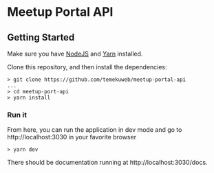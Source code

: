 # Meetup Portal API

## Getting Started

Make sure you have [NodeJS](https://nodejs.org/en/) and [Yarn](https://yarnpkg.com/en/) installed.

Clone this repository, and then install the dependencies:

```
> git clone https://github.com/temekuweb/meetup-portal-api
...
> cd meetup-port-api
> yarn install
```

### Run it

From here, you can run the application in dev mode and go to http://localhost:3030
in your favorite browser
```
> yarn dev
```

There should be documentation running at http://localhost:3030/docs.
